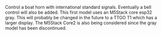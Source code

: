 Control a boat horn with international standard signals.
Eventually a bell control will also be added.
This first model uses an M5Stack core esp32 gray. This will probably be changed in the future to a TTGO T1 which has a larger display.
The M5Stack Core2 is also being considered since the gray model has been discontinued.
